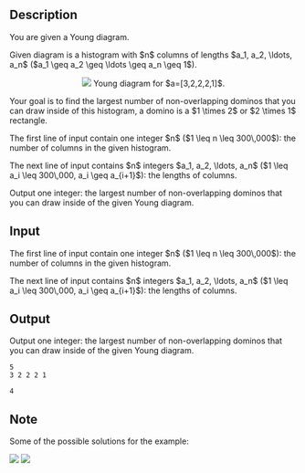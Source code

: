 ## Description

<div><p>You are given a Young diagram. </p><p>Given diagram is a histogram with $n$ columns of lengths $a_1, a_2, \ldots, a_n$ ($a_1 \geq a_2 \geq \ldots \geq a_n \geq 1$).</p><center> <img class="tex-graphics" src="file://zsel0Yfy.png" style="max-width: 100.0%;max-height: 100.0%;">   <span class="tex-font-size-small">Young diagram for $a=[3,2,2,2,1]$.</span> </center><p>Your goal is to find the largest number of non-overlapping dominos that you can draw inside of this histogram, a domino is a $1 \times 2$ or $2 \times 1$ rectangle.</p></div><div class="input-specification"><p>The first line of input contain one integer $n$ ($1 \leq n \leq 300\,000$): the number of columns in the given histogram.</p><p>The next line of input contains $n$ integers $a_1, a_2, \ldots, a_n$ ($1 \leq a_i \leq 300\,000, a_i \geq a_{i+1}$): the lengths of columns.</p></div><div class="output-specification"><p>Output one integer: the largest number of non-overlapping dominos that you can draw inside of the given Young diagram.</p></div>

## Input

<p>The first line of input contain one integer $n$ ($1 \leq n \leq 300\,000$): the number of columns in the given histogram.</p><p>The next line of input contains $n$ integers $a_1, a_2, \ldots, a_n$ ($1 \leq a_i \leq 300\,000, a_i \geq a_{i+1}$): the lengths of columns.</p>

## Output

<p>Output one integer: the largest number of non-overlapping dominos that you can draw inside of the given Young diagram.</p>





```input1
5
3 2 2 2 1
```




```output1
4
```



## Note

<p>Some of the possible solutions for the example:</p><p><img class="tex-graphics" src="file://GHKmqd2X.png" style="max-width: 100.0%;max-height: 100.0%;"> <img class="tex-graphics" src="file://rstVbtq6.png" style="max-width: 100.0%;max-height: 100.0%;"></p>
